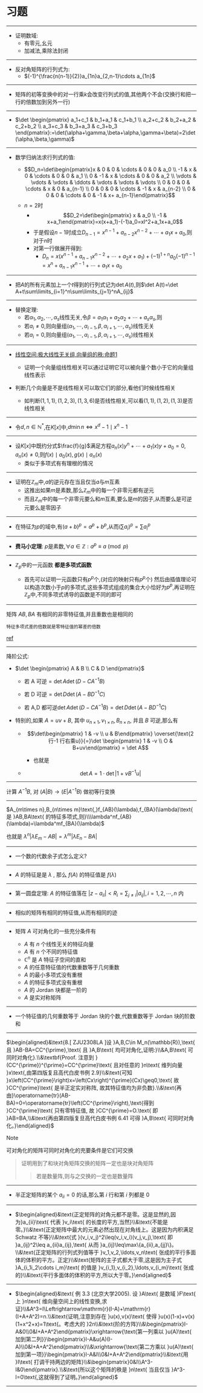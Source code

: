 # 习题
---
- 证明数域:
  - 有零元,幺元
  - 加减法,乘除法封闭


---
- 反对角矩阵的行列式为:
  - $(-1)^{\frac{n(n-1)}{2}}a_{1n}a_{2,n-1}\cdots a_{1n}$


---
- 矩阵的初等变换中的对一行乘$k$会改变行列式的值,其他两个不会(交换行和把一行的倍数加到另外一行)


---
- $\det \begin{pmatrix}
  a_1+c_1 & b_1+a_1 &  c_1+b_1 \\
  a_2+c_2 & b_2+a_2 &  c_2+b_2 \\
  a_3+c_3 & b_3+a_3 &  c_3+b_3
\end{pmatrix}:=\det(\alpha+\gamma,\beta+\alpha,\gamma+\beta)=2\det(\alpha,\beta,\gamma)$


---
- 数学归纳法求行列式的值:

  - $$D_n=\det\begin{pmatrix}x & 0 & 0 & \cdots & 0 & 0 & a_0 \\ -1 & x & 0 & \cdots & 0 & 0 & a_1 \\ 0 & -1 & x & \cdots & 0 & 0 & a_2 \\ \vdots & \vdots & \vdots & \ddots & \vdots & \vdots & \vdots \\ 0 & 0 & 0 & \cdots & x & 0 & a_{n-1} \\ 0 & 0 & 0 & \cdots & -1 & x & a_{n-2} \\ 0 & 0 & 0 & \cdots & 0 & -1 & x+ a_{n-1}\end{pmatrix}$$
  - $n=2$时
    - $$D_2=\det\begin{pmatrix} x & a_0 \\ -1 & x+a_1\end{pmatrix}=x(x+a_1)-(-1)a_0=xl^2+a_1x+a_0$$
    - 于是假设$n-1$时成立$D_{n-1}=x^{n-1}+a_{n-2}x^{n-2}+\cdots+a_1x+a_0$,则对于$n$时
    - 对第一行做展开得到:
        - $D_n=x(x^{n-1}+a_{n-1}x^{n-2}+\cdots+a_2x+a_1)+(-1)^{1+n}a_0(-1)^{n-1}=x^n+a_{n-1}x^{n-1}+\cdots+a_1x+a_0$


---
- 把$A$的所有元素加上一个$t$得到的行列式记为$\det A(t)$,则$\det A(t)=\det A+t\sum\limits_{i=1}^n\sum\limits_{j=1}^nA_{ij}$


---
- 替换定理:
    - 若$\alpha_1,\alpha_2,\cdots,\alpha_s$线性无关,令$\beta = a_1\alpha_1+a_2\alpha_2+\cdots+a_s\alpha_s$,则
    - 若$a_i\neq 0$,则向量组$(\alpha_1,\cdots,\alpha_{i-1},\beta,\alpha_{i+1},\cdots,\alpha_s)$线性无关
    - 若$a_i=0$,则向量组$(\alpha_1,\cdots,\alpha_{i-1},\beta,\alpha_{i+1},\cdots,\alpha_s)$线性相关


---
- [线性空间:极大线性无关组,向量组的秩:命题1](./03-线性空间.md)
    - 证明一个向量组线性相关可以通过证明它可以被向量个数小于它的向量组线性表示 

- 判断几个向量是不是线性相关可以取它们的部分,看他们时候线性相关
    - 如判断$(1,1,1),(1,2,3),(1,3,6)$是否线性相关,可以看$(1,1),(1,2),(1,3)$是否线性相关


---
- 令$d,n\in\mathbb{N}^*$,在$K[x]$中,$d\min n \iff x^d-1\mid x^n-1$


---

- 设$K[x]$中既约分式$\frac{f}{g}$满足方程$a_n(x)y^n+\cdots+a_1(x)y+a_0=0,a_n(x)\neq 0$,则$f(x)\mid a_0(x),g(x)\mid a_n(x)$
    - 类似于多项式有有理根的情况

---

- 证明在$\mathbb{Z}_m$中,$a$的逆元存在当且仅当$a$与$m$互素
    - 这推出如果$m$是素数,那么$\mathbb{Z}_m$中的每一个非零元都有逆元
    - 而且$\mathbb{Z}_m$中的每一个非零元要么和$m$互素,要么是$m$的因子,从而要么是可逆元要么是零因子

---

- 在特征为$p$的域中,有$(a+b)^p=a^p+b^p$,从而$(\sum a_i)^p=\sum a_i^p$

---

- **费马小定理**: $p$是素数,$\forall a\in \mathbb{Z}:a^p\equiv a\pmod p$

---

- $\mathbb{Z}_p$中的一元函数 **都是多项式函数**

    - 首先可以证明一元函数只有$p^p$个,(对应的映射只有$p^p$个) 然后由插值理论可以构造次数小于$p$的多项式,这些多项式组成的集合大小恰好为$p^p$,再证明在$\mathbb{Z}_p$中,不同多项式诱导的函数是不同的即可

---

矩阵 $AB,BA$ 有相同的非零特征值,并且重数也是相同的

    特征多项式差的倍数就是零特征值的幂差的倍数

[ref](https://www.zhihu.com/question/30711275)

---

降阶公式: 
    
- $\det \begin{pmatrix} A & B \\ C & D \end{pmatrix}$

    - $\text{若 A 可逆} =  \det A \det(D-CA^{-1}B)$

    - $\text{若 D 可逆} =  \det D \det(A-BD^{-1}C)$

    - $\text{若 A,D 都可逆}  \det A \det(D-CA^{-1}B)=\det D \det(A-BD^{-1}C)$

- 特别的,如果 $A=uv+B$, 其中 $u_{n\times 1},v_{1\times n},B_{n\times n}$, 并且 $B$ 可逆,那么有 

    - $$\det\begin{pmatrix} 1 & -v \\ u & B\end{pmatrix} \overset{\text{2行-1 行右乘u}}{=}\det \begin{pmatrix} 1 & -v \\ O & B+uv\end{pmatrix} = \det A$$

        - 也就是

    - $$\det A = 1\cdot \det |1 + vB^{-1}u|$$

---

计算 $A^{-1}B$, 对 $(A|B)\to (E|A^{-1}B)$ 做初等行变换

---

$A_{m\times n},B_{n\times m}\text{,}f_{AB}(\lambda),f_{BA}(\lambda)\text{ 是 }AB,BA\text{ 的特征多项式,则}\\\lambda^nf_{AB}(\lambda)=\lambda^mf_{BA}(\lambda)$

也就是 $\lambda^n |\lambda E_m - AB|= \lambda^m |\lambda E_n - BA|$

---

- 一个数的代数余子式怎么定义?

---

- $A$ 的特征是是 $\lambda$ , 那么 $f(A)$ 的特征值是 $f( \lambda)$

---

- 第一圆盘定理: $A$ 的特征值落在 $|z-a_{ii}|<R_i = \sum_{j\neq i} |a_{ij}|,i=1,2,\cdots,n$ 内

---

- 相似的矩阵有相同的特征值,从而有相同的迹

---

- 矩阵 $A$ 可对角化的一些充分条件有 

    - $A$ 有 $n$ 个线性无关的特征向量
    - $A$ 有 $n$ 个不同的特征值
    - $\mathbb{C}^n$ 是 $A$ 特征子空间的直和
    - $A$ 的任意特征值的代数重数等于几何重数
    - $A$ 的最小多项式没有重根
    - $A$ 的特征多项式没有重根
    - $A$ 的 $\text{Jordan}$  块都是一阶的
    - $A$ 是实对称矩阵

---

- 一个特征值的几何重数等于 $\text{Jordan}$ 块的个数,代数重数等于 $\text{Jordan}$ 块的阶数和

---

$\begin{aligned}&\text{8.[ ZJU2308LA ]设 }A,B,C\in M_n(\mathbb{R}),\text{ 且 }AB-BA=CC^{\prime},\text{ 且 }A,B\text{ 均可对角化,证明:}\\&A,B\text{ 可同时对角化}.\\&\textbf{Proof. 注意到 }(CC^{\prime})^{\prime}=CC^{\prime}\text{ 且对任意的 }n\text{ 维列向量 }x\text{,由第四版复且高代白皮书例 2.9}\\&\text{可知 }x\left(CC^{\prime}\right)x=\left(Cx\right)^{\prime}(Cx)\geq0,\text{ 故 }CC^{\prime}\text{ 是半正定实对称阵, 故其特征值均为非负数}.\\&\text{再由}\operatorname{tr}(AB-BA)=0=\operatorname{tr}\left(CC^{\prime}\right),\text{得到 }CC^{\prime}\text{ 只有零特征值, 故 }CC^{\prime}=O.\text{ 即 }AB=BA,\\&\text{再由第四版复旦高代白皮书例 6.41 可得 }A,B\text{ 可同时对角化。}\end{aligned}$

> [!NOTE]
> 可对角化的矩阵可同时对角化的充要条件是它们可交换
>> 证明用到了和块对角矩阵交换的矩阵一定也是块对角矩阵
>>> 若是数量阵,则与之交换的一定也是数量阵

---

- 半正定矩阵的某个 $a_{ii}=0$ 的话,那么第 $i$ 行和第 $i$ 列都是 $0$

---

- $\begin{aligned}&\text{正定矩阵的对角元都不是零。这是显然的,因为}a_{ii}\text{ 代表 }v_i\text{ 的长度的平方,当然}\\&\text{不能是零。}\\&\text{正定矩阵中最大的元素必然出现在对角线上。这是因为内积满足 Schwatz 不等}\\&\text{式 }(v_i,v_j)^2\leq(v_i,v_i)(v_j,v_j),\text{ 即 }a_{ij}^2\leq a_{ii}a_{ij},\text{ 从而 }a_{ij}\leq\max\{a_{ii},a_{jj}\}。\\&\text{正定矩阵的行列式列值等于 }v_1,v_2,\ldots,v_n\text{ 张成的平行多面体的体积的平方。正定}\\&\text{矩阵的主子式都大于零,这是因为主子式 }A_{i_1i_2\cdots i_m}\text{ 的值是 }v_{i_1},v_{i_2},\ldots,v_{i_m}\text{ 张成的}\\&\text{平行多面体的体积的平方,所以大于零。}\end{aligned}$

---

- $\begin{aligned}&\text{ 例 3.3 (北京大学2005). 设 }A\text{ 是数域 }F\text{ 上 }n\text{ 维向量空间上的线性变换,求证}\\&A^3=I\Leftrightarrow\mathrm{r}(I-A)+\mathrm{r}(I+A+A^2)=n.\\&\text{证明,注意到存在 }u(x),v(x)\text{ 使得 }u(x)(1-x)+v(x)(1+x^2+x)=1\text{。考虑大的 }2n\\&\text{阶的方阵}\\&\begin{pmatrix}I-A&0\\0&I+A+A^2\end{pmatrix}\xrightarrow{\text{第一列乘以 }u(A)\text{ 加到第二列}}\begin{pmatrix}I-A&u(A)(I-A)\\0&I+A+A^2\end{pmatrix}\\&\xrightarrow{\text{第二方乘以 }u(A)\text{ 加到第一项}}\begin{pmatrix}I-A&I\\0&I+A+A^2\end{pmatrix}\\&\text{用 }I\text{ 打调干持两边的矩阵}\\&\begin{pmatrix}0&I\\A^3-I&0\end{pmatrix}.\\&\text{所以这个矩阵的秩是 }n\text{ 当且仅当 }A^3-I=0\text{,这就得到了证明。}\end{aligned}$

---















